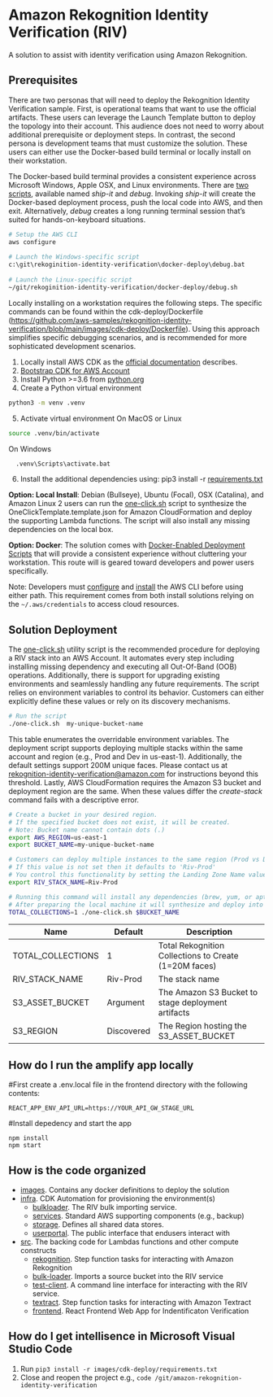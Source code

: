 # Amazon Rekognition Identity Verification (RIV)

A solution to assist with identity verification using Amazon Rekognition.

## Prerequisites

There are two personas that will need to deploy the Rekognition Identity Verification sample.  First, is operational teams that want to use the official artifacts.  These users can leverage the Launch Template button to deploy the topology into their account.  This audience does not need to worry about additional prerequisite or deployment steps.  In contrast, the second persona is development teams that must customize the solution.  These users can either use the Docker-based build terminal or locally install on their workstation.

The Docker-based build terminal provides a consistent experience across Microsoft Windows, Apple OSX, and Linux environments.  There are [two scripts](docker-deploy), available named *ship-it* and *debug*.  Invoking *ship-it* will create the Docker-based deployment process, push the local code into AWS, and then exit. Alternatively, *debug* creates a long running terminal session that’s suited for hands-on-keyboard situations.

```sh
# Setup the AWS CLI
aws configure                                                                     
                                                                                  
# Launch the Windows-specific script                                              
c:\git\rekoginition-identity-verification\docker-deploy\debug.bat                 
                                                                                  
# Launch the Linux-specific script                                                
~/git/rekoginition-identity-verification/docker-deploy/debug.sh                   
```

Locally installing on a workstation requires the following steps.  The specific commands can be found within the cdk-deploy/Dockerfile (https://github.com/aws-samples/rekognition-identity-verification/blob/main/images/cdk-deploy/Dockerfile).  Using this approach simplifies specific debugging scenarios, and is recommended for more sophisticated development scenarios.

1. Locally install AWS CDK as the [official documentation](https://docs.aws.amazon.com/cdk/latest/guide/getting_started.html) describes.
2. [Bootstrap CDK for AWS Account](https://github.com/aws/aws-cdk/blob/master/design/cdk-bootstrap.md) 
3. Install Python >=3.6 from [python.org](http://python.org/)
4. Create a Python virtual environment
  ```sh
  python3 -m venv .venv                                      
  ```

5. Activate virtual environment
  On MacOS or Linux
  ```sh
  source .venv/bin/activate                                       
  ```
  On Windows
  ```sh
    .venv\Scripts\activate.bat                                        
  ```
6. Install the additional dependencies using: pip3 install -r [requirements.txt](images/cdk-deploy/requirements.txt)

**Option: Local Install**:  Debian (Bullseye), Ubuntu (Focal), OSX (Catalina), and Amazon Linux 2 users can run the [one-click.sh](one-click.sh) script to synthesize the OneClickTemplate.template.json for Amazon CloudFormation and deploy the supporting Lambda functions.  The script will also install any missing dependencies on the local box.

**Option: Docker**: The solution comes with [Docker-Enabled Deployment Scripts](docker-deploy) that will provide a consistent experience without cluttering your workstation.  This route will is geared toward developers and power users specifically. 

Note: Developers must [configure](https://docs.aws.amazon.com/cli/latest/userguide/cli-chap-configure.html) and [install](https://docs.aws.amazon.com/cli/latest/userguide/install-cliv2.html) the AWS CLI before using either path.  This requirement comes from both install solutions relying on the `~/.aws/credentials` to access cloud resources.

## Solution Deployment

The [one-click.sh](https://github.com/aws-samples/rekognition-identity-verification/blob/main/one-click.sh) utility script is the recommended procedure for deploying a RIV stack into an AWS Account.  It automates every step including installing missing dependency and executing all Out-Of-Band (OOB) operations.  Additionally, there is support for upgrading existing environments and seamlessly handling any future requirements.  The script relies on environment variables to control its behavior.  Customers can either explicitly define these values or rely on its discovery mechanisms.

```sh
# Run the script                                                                  
./one-click.sh  my-unique-bucket-name                                             
```

This table enumerates the overridable environment variables.  The deployment script supports deploying multiple stacks within the same account and region (e.g., Prod and Dev in us-east-1).  Additionally, the default settings support 200M unique faces.  Please contact us at rekognition-identity-verification@amazon.com for instructions beyond this threshold.  Lastly, AWS CloudFormation requires the Amazon S3 bucket and deployment region are the same.  When these values differ the *create-stack* command fails with a descriptive error.

```sh
# Create a bucket in your desired region.
# If the specified bucket does not exist, it will be created.
# Note: Bucket name cannot contain dots (.)
export AWS_REGION=us-east-1
export BUCKET_NAME=my-unique-bucket-name

# Customers can deploy multiple instances to the same region (Prod vs Dev)
# If this value is not set then it defaults to 'Riv-Prod'
# You control this functionality by setting the Landing Zone Name value
export RIV_STACK_NAME=Riv-Prod

# Running this command will install any dependencies (brew, yum, or apt required)
# After preparing the local machine it will synthesize and deploy into your environment.
TOTAL_COLLECTIONS=1 ./one-click.sh $BUCKET_NAME
```

|Name|	Default|	Description|
|----|----------|------------|
|TOTAL_COLLECTIONS|	1|	Total Rekognition Collections to Create (1=20M faces)|
|RIV_STACK_NAME	|Riv-Prod	|The stack name |
|S3_ASSET_BUCKET|	Argument |	The Amazon S3 Bucket to stage deployment artifacts|
|S3_REGION|	Discovered |	The Region hosting the S3_ASSET_BUCKET|

## How do I run the amplify app locally
#First create a .env.local file in the frontend directory with the following contents:

```
REACT_APP_ENV_API_URL=https://YOUR_API_GW_STAGE_URL

```

#Install depedency and start the app

```
npm install
npm start

```


## How is the code organized

- [images](images). Contains any docker definitions to deploy the solution
- [infra](infra).  CDK Automation for provisioning the environment(s)
  - [bulkloader](infra/bulkloader).  The RIV bulk importing service. 
  - [services](infra/services). Standard AWS supporting components (e.g., backup)
  - [storage](infra/storage). Defines all shared data stores.
  - [userportal](infra/userportal).  The public interface that endusers interact with
- [src](src).  The backing code for Lambdas functions and other compute constructs
  - [rekognition](src/rekognition).  Step function tasks for interacting with Amazon Rekognition
  - [bulk-loader](src/bulk-loader).  Imports a source bucket into the RIV service
  - [test-client](src/test-client).  A command line interface for interacting with the RIV service.
  - [textract](src/textract).  Step function tasks for interacting with Amazon Textract
  - [frontend](src/frontend).  React Frontend Web App for Indentificaton Verification

## How do I get intellisence in Microsoft Visual Studio Code

1. Run `pip3 install -r images/cdk-deploy/requirements.txt`
1. Close and reopen the project e.g., `code /git/amazon-rekognition-identity-verification`
